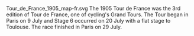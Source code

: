 Tour_de_France_1905_map-fr.svg The 1905 Tour de France was the 3rd edition of Tour de France, one of cycling's Grand Tours. The Tour began in Paris on 9 July and Stage 6 occurred on 20 July with a flat stage to Toulouse. The race finished in Paris on 29 July.
